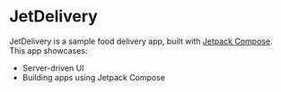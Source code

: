 # JetDelivery  
JetDelivery is a sample food delivery app, built with [Jetpack Compose](https://developer.android.com/jetpack/compose).   
This app showcases:

 - Server-driven UI 
 - Building apps using Jetpack Compose
